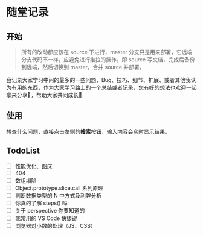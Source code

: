 # 随堂记录

## 开始

> 所有的改动都应该在 source 下进行，master 分支只是用来部署，它远端分支代码不一样，应避免进行推拉的操作。即 source 写文档，完成后备份到远端，然后切换到 master，合并 source 并部署。

会记录大家学习中问的最多的一些问题、Bug、技巧、细节、扩展、或者其他我认为有用的东西，作为大家学习路上的一个总结或者记录，您有好的想法也欢迎一起拿来分享🤝，帮助大家共同成长💖

## 使用

想查什么问题，直接点击左侧的**搜索**按钮，输入内容会实时显示结果。

## TodoList

- [ ] 性能优化、图床
- [ ] 404
- [ ] 数组塌陷
- [ ] Object.prototype.slice.call 系列原理
- [ ] 判断数据类型的 N 中方式及利弊分析
- [ ] 你真的了解 steps() 吗
- [ ] 关于 perspective 你要知道的
- [ ] 我常用的 VS Code 快捷键
- [ ] 浏览器对小数的处理（JS、CSS）